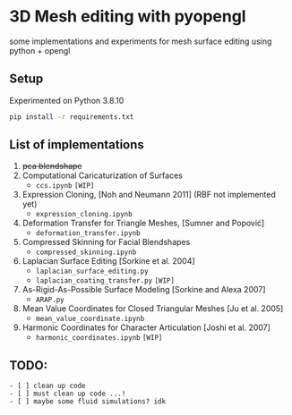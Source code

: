 # 3D Mesh editing with pyopengl
some implementations and experiments for mesh surface editing using python + opengl

## Setup
Experimented on Python 3.8.10

```bash
pip install -r requirements.txt
```

## List of implementations
1. ~~pca blendshape~~
2. Computational Caricaturization of Surfaces 
    - `ccs.ipynb` `[WIP]`
3. Expression Cloning, [Noh and Neumann 2011] (RBF not implemented yet)
    - `expression_cloning.ipynb`
4. Deformation Transfer for Triangle Meshes, [Sumner and Popović]
    - `deformation_transfer.ipynb`
5. Compressed Skinning for Facial Blendshapes
    - `compressed_skinning.ipynb`
6. Laplacian Surface Editing [Sorkine et al. 2004]
    - `laplacian_surface_editing.py`
    - `laplacian_coating_transfer.py` `[WIP]`
7. As-Rigid-As-Possible Surface Modeling [Sorkine and Alexa 2007]
    - `ARAP.py`
8. Mean Value Coordinates for Closed Triangular Meshes [Ju et al. 2005]
    - `mean_value_coordinate.ipynb`
9. Harmonic Coordinates for Character Articulation [Joshi et al. 2007]
    - `harmonic_coordinates.ipynb` `[WIP]`

## TODO:
    - [ ] clean up code
    - [ ] must clean up code ...!
    - [ ] maybe some fluid simulations? idk
